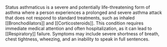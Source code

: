 Status asthmaticus is a severe and potentially life-threatening form of asthma where a person experiences a prolonged and severe asthma attack that does not respond to standard treatments, such as inhaled [[Bronchodilators]] and [[Corticosteroids]]. This condition requires immediate medical attention and often hospitalization, as it can lead to [[Respiratory]] failure. Symptoms may include severe shortness of breath, chest tightness, wheezing, and an inability to speak in full sentences.